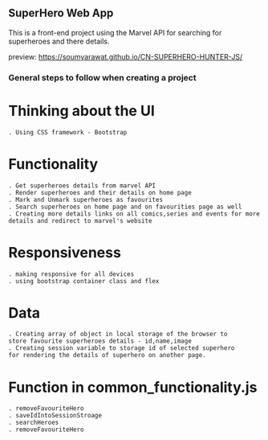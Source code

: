 ## SuperHero Web App

This is a front-end project using the Marvel API for searching for superheroes and there details.

preview: https://soumyarawat.github.io/CN-SUPERHERO-HUNTER-JS/

### General steps to follow when creating a project

# Thinking about the UI

    . Using CSS framework - Bootstrap

# Functionality

    . Get superheroes details from marvel API
    . Render superheroes and their details on home page
    . Mark and Unmark superheroes as favourites
    . Search superheroes on home page and on favourities page as well
    . Creating more details links on all comics,series and events for more details and redirect to marvel's website

# Responsiveness

    . making responsive for all devices
    . using bootstrap container class and flex

# Data

    . Creating array of object in local storage of the browser to
    store favourite superheroes details - id,name,image
    . Creating session variable to storage id of selected superhero
    for rendering the details of superhero on another page.

# Function in common_functionality.js

    . removeFavouriteHero
    . saveIdIntoSessionStroage
    . searchHeroes
    . removeFavouriteHero

